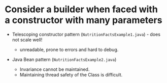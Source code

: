 # Consider a builder when faced with a constructor with many parameters

- Telescoping constructor pattern (`NutritionFactsExample1.java`) - does not scale well!
    - unreadable, prone to errors and hard to debug.

- Java Bean pattern (`NutritionFactsExample2.java`)
    - Invariance cannot be maintained.
    - Maintaining thread safety of the Class is difficult.
